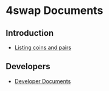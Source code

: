 # 4swap Documents

## Introduction

- [Listing coins and pairs](./en/getting-started/coin-listing-application-tutorial)

## Developers

- [Developer Documents](./en/developer)